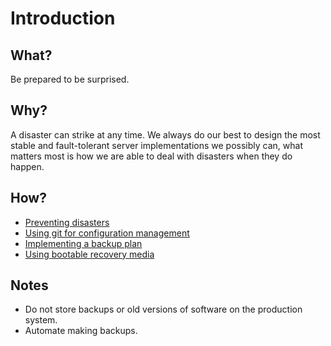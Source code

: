 # Introduction

## What?

Be prepared to be surprised.

## Why?

A disaster can strike at any time. We always do our best to design the most stable and fault-tolerant server implementations we possibly can, what matters most is how we are able to deal with disasters when they do happen.

## How?

* [Preventing disasters](prevention.md)
* [Using git for configuration management](git.md)
* [Implementing a backup plan](backup.md)
* [Using bootable recovery media](brm.md)

## Notes

* Do not store backups or old versions of software on the production system.
* Automate making backups. 

